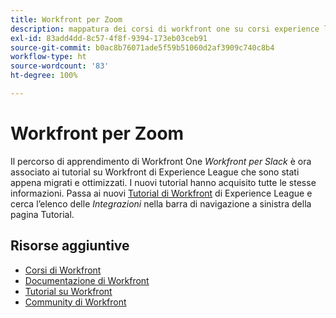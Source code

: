 ```yaml
---
title: Workfront per Zoom
description: mappatura dei corsi di workfront one su corsi experience league
exl-id: 83add4dd-8c57-4f8f-9394-173eb03ceb91
source-git-commit: b0ac8b76071ade5f59b51060d2af3909c740c8b4
workflow-type: ht
source-wordcount: '83'
ht-degree: 100%

---
```


# Workfront per Zoom

Il percorso di apprendimento di Workfront One *Workfront per Slack* è ora associato ai tutorial su Workfront di Experience League che sono stati appena migrati e ottimizzati. I nuovi tutorial hanno acquisito tutte le stesse informazioni. Passa ai nuovi [Tutorial di Workfront](https://experienceleague.adobe.com/docs/workfront-learn/tutorials-workfront/home.html?lang=it) di Experience League e cerca l’elenco delle *Integrazioni* nella barra di navigazione a sinistra della pagina Tutorial.

## Risorse aggiuntive

* [Corsi di Workfront](https://experienceleague.adobe.com/?lang=it&amp;Solution=Workfront#courses)
* [Documentazione di Workfront](https://experienceleague.adobe.com/docs/workfront.html?lang=it)
* [Tutorial su Workfront](https://experienceleague.adobe.com/docs/workfront-learn/tutorials-workfront/home.html?lang=it)
* [Community di Workfront](https://experienceleaguecommunities.adobe.com/t5/workfront/ct-p/workfront)
